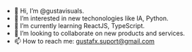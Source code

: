 - 👋 Hi, I’m @gustavisuals.
- 👀 I’m interested in new techonologies like IA, Python.
- 🌱 I’m currently learning ReactJS, TypeScript.
- 💞️ I’m looking to collaborate on new products and services.
- 📫 How to reach me: gustafx.suport@gmail.com
